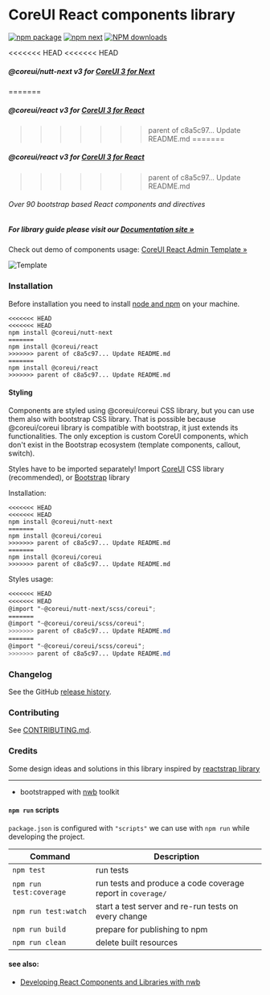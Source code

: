 # CoreUI React components library

[![npm package][npm-badge]][npm]
[![npm next][npm-next]][npm]
[![NPM downloads][npm-download]][npm]

[npm-badge]: https://img.shields.io/npm/v/@coreui/react.png?style=flat-square
[npm-next]: https://img.shields.io/npm/v/@coreui/react/next.png?style=flat-square
[npm]: https://www.npmjs.com/package/@coreui/react
[npm-download]: https://img.shields.io/npm/dm/@coreui/react.svg?style=flat-square

<<<<<<< HEAD
<<<<<<< HEAD
##### @coreui/nutt-next v3 for [CoreUI 3 for Next](https://coreui.io/react/)
=======
##### @coreui/react v3 for [CoreUI 3 for React](https://coreui.io/react/)
>>>>>>> parent of c8a5c97... Update README.md
=======
##### @coreui/react v3 for [CoreUI 3 for React](https://coreui.io/react/)
>>>>>>> parent of c8a5c97... Update README.md

###### Over 90 bootstrap based React components and directives

##### For library guide please visit our [Documentation site »](https://coreui.io/react/docs)

Check out demo of components usage: [CoreUI React Admin Template »](https://coreui.io/react/demo)

![Template](https://coreui.io/images/github/vue-free-template-3.gif)

### Installation

Before installation you need to install [node and npm](https://docs.npmjs.com/downloading-and-installing-node-js-and-npm) on your machine.
```shell
<<<<<<< HEAD
<<<<<<< HEAD
npm install @coreui/nutt-next
=======
npm install @coreui/react
>>>>>>> parent of c8a5c97... Update README.md
=======
npm install @coreui/react
>>>>>>> parent of c8a5c97... Update README.md
```

#### Styling

Components are styled using @coreui/coreui CSS library, but you can use them also with bootstrap CSS library. That is possible because @coreui/coreui library is compatible with bootstrap, it just extends its functionalities. The only exception is custom CoreUI components, which don't exist in the Bootstrap ecosystem (template components, callout, switch).

Styles have to be imported separately! Import [CoreUI](https://github.com/coreui/coreui) CSS library (recommended), or [Bootstrap](https://getbootstrap.com/) library

Installation:
```shell
<<<<<<< HEAD
<<<<<<< HEAD
npm install @coreui/nutt-next
=======
npm install @coreui/coreui
>>>>>>> parent of c8a5c97... Update README.md
=======
npm install @coreui/coreui
>>>>>>> parent of c8a5c97... Update README.md
```

Styles usage:
```scss
<<<<<<< HEAD
<<<<<<< HEAD
@import "~@coreui/nutt-next/scss/coreui";
=======
@import "~@coreui/coreui/scss/coreui";
>>>>>>> parent of c8a5c97... Update README.md
=======
@import "~@coreui/coreui/scss/coreui";
>>>>>>> parent of c8a5c97... Update README.md
```

### Changelog
See the GitHub [release history](https://github.com/coreui/coreui-react/releases).

### Contributing
See [CONTRIBUTING.md](https://github.com/coreui/coreui-react/blob/master/CONTRIBUTING.md).

### Credits
Some design ideas and solutions in this library inspired by [reactstrap library](https://reactstrap.github.io/)


---
- bootstrapped with [nwb](https://github.com/insin/nwb) toolkit

#### `npm run` scripts

`package.json` is configured with `"scripts"` we can use with `npm run` while developing the project.

Command | Description |
--- | ---
`npm test` | run tests
`npm run test:coverage` | run tests and produce a code coverage report in `coverage/`
`npm run test:watch` | start a test server and re-run tests on every change
`npm run build` | prepare for publishing to npm
`npm run clean` | delete built resources

#### see also:
- [Developing React Components and Libraries with nwb](https://github.com/insin/nwb/blob/master/docs/guides/ReactComponents.md#developing-react-components-and-libraries-with-nwb)
